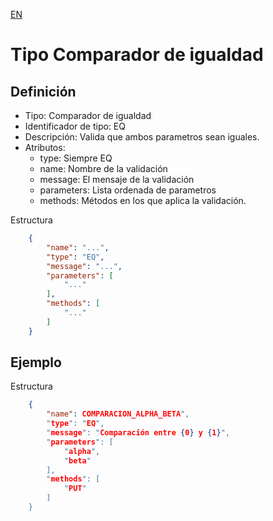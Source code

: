 [EN](EQ.md)
# Tipo Comparador de igualdad

## Definición
* Tipo: Comparador de igualdad
* Identificador de tipo: EQ
* Descripción: Valida que ambos parametros sean iguales.
* Atributos:
  * type: Siempre EQ
  * name: Nombre de la validación
  * message: El mensaje de la validación
  * parameters: Lista ordenada de parametros
  * methods: Métodos en los que aplica la validación.

Estructura
```json
	{
		"name": "...",
		"type": "EQ",
		"message": "...",
		"parameters": [
			"..."
		],
		"methods": [
			"..."
		]
	}
```
## Ejemplo

Estructura
```json
	{
		"name": COMPARACION_ALPHA_BETA",
		"type": "EQ",
		"message": "Comparación entre {0} y {1}",
		"parameters": [
			"alpha",
			"beta"
		],
		"methods": [
			"PUT"
		]
	}
```

